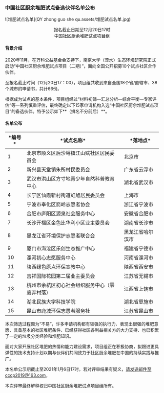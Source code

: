 ### 中国社区厨余堆肥试点备选伙伴名单公布

![堆肥试点名单](QY zhong guo she qu.assets/堆肥试点名单.jpg)

<center>报名截止日期至12月20日17时</center>

<center>中国社区厨余堆肥试点项目组</center>

#### 背景介绍

2020年11月，在万科公益基金会支持下，南京大学（溧水）生态环境研究院正式启动“中国社区厨余堆肥试点项目（二期）”，面向全国公开招募10个试点社区合作伙伴。

 至报名截止时间（12月20日17：00），项目组共收到来自全国18个省/直辖市、38个城市的申请书，共计66份。

根据成为试点的基本条件，项目组经过“材料初筛—汇总分析—综合平衡—专家评估”等一系列慎重评估，最终确定以下15家申请机构入选“中国社区厨余堆肥试点项目”的备选伙伴。特予公示如下**（排名不分前后）**。

#### 名单公布

| **\*编号\*** | **\*试点名称\***                               | **\*落地点\***   |
| ------------ | ---------------------------------------------- | ---------------- |
| 1            | 北京市顺义区后沙峪镇江山赋社区居民委员会       | 北京市           |
| 2            | 新兴县天堂镇朱所村民委员会                     | 广东省云浮市     |
| 3            | 武汉市洪山区方寸地青少年自然科普教育中心       | 湖北省武汉市     |
| 4            | 长宁区仙霞新村街道虹旭居民委员会               | 上海市           |
| 5            | 宁波市奉化区箭岭志愿者协会                     | 浙江省宁波市     |
| 6            | 合肥市庐阳区源泉社会服务中心                   | 安徽省合肥市     |
| 7            | 长沙开福区金色比华利小区业主委员会             | 湖南省长沙市     |
| 8            | 黑龙江省环境保护志愿者联合会                   | 黑龙江省哈尔滨市 |
| 9            | 厦门市海沧区乐创生态推广中心                   | 福建省宁德市     |
| 10           | 漯河初心志愿服务中心                           | 河南省漯河市     |
| 11           | 陕西绿色原点环保宣教中心                       | 陕西省西安市     |
| 12           | 吉祥国际花园第二届业主委员会                   | 江苏省无锡市     |
| 13           | 杭州市余杭区初心社会组织服务中心（零废弃村落） | 江西省上饶市     |
| 14           | 湖北民族大学科技学院                           | 湖北省恩施市     |
| 15           | 昆山市鹿城环保志愿者服务社                     | 江苏省昆山市     |

本次筛选过程颇为“不易”，许多申请机构都有较强的执行力、表现出很强的堆肥意愿、具备基本的社区堆肥条件、已经获得社区各利益相关方的大力支持、也已积累了一定的垃圾分类经验和堆肥知识。

 面对大家开展社区堆肥的热情和能力建设需求，项目组正在积极协商，拟跟进更具弹性的技术支持计划以期与伙伴们共同致力于社区厨余堆肥在中国的持续实践与推广。

本名单公示期截止至2021年1月6日17时，若对评审结果有疑义，请发送邮件至cccp2019@163.com。

本次评审最终解释权归中国社区厨余堆肥试点项目组所有。